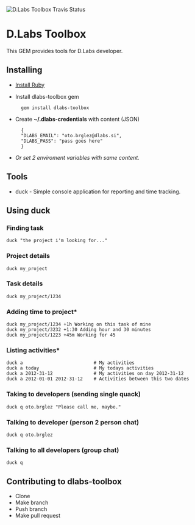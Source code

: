 ![D.Labs Toolbox Travis Status](https://secure.travis-ci.org/otobrglez/dlabs-toolbox.png?branch=master)

# D.Labs Toolbox

This GEM provides tools for D.Labs developer.

## Installing

* [Install Ruby](http://www.ruby-lang.org/en/downloads/)
* Install dlabs-toolbox gem

		gem install dlabs-toolbox

* Create **~/.dlabs-credentials** with content (JSON)

		{
    	"DLABS_EMAIL": "oto.brglez@dlabs.si",
    	"DLABS_PASS": "pass goes here"
    	}

* *Or set 2 enviroment variables with same content.*

## Tools

* duck - Simple console application for reporting and time tracking.

## Using **duck**

### Finding task
    duck "the project i'm looking for..."

### Project details
    duck my_project

### Task details
    duck my_project/1234

### Adding time to project*
    duck my_project/1234 +1h Working on this task of mine
    duck my_project/3232 +1:30 Adding hour and 30 minutes
    duck my_project/1223 +45m Working for 45

### Listing activities*
    duck a							# My activities
    duck a today					# My todays activities
    duck a 2012-31-12				# My activities on day 2012-31-12
    duck a 2012-01-01 2012-31-12	# Activities between this two dates

### Taking to developers (sending single quack)
    duck q oto.brglez "Please call me, maybe."

### Talking to developer (person 2 person chat)
    duck q oto.brglez

### Talking to all developers (group chat)
    duck q

## Contributing to dlabs-toolbox

* Clone
* Make branch
* Push branch
* Make pull request

